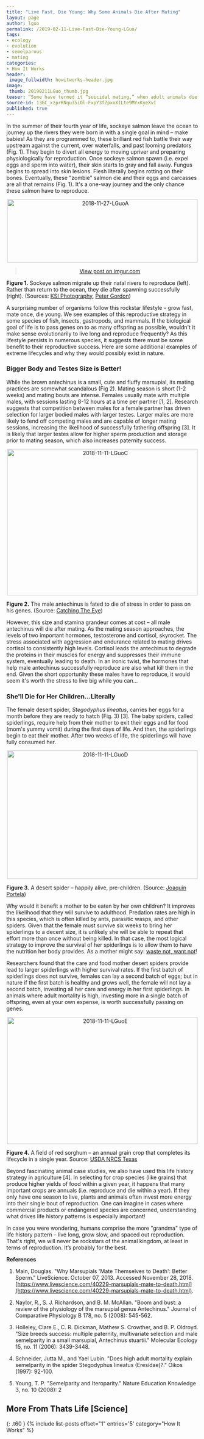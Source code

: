 ```yaml
---
title: "Live Fast, Die Young: Why Some Animals Die After Mating"
layout: page
author: lguo
permalink: /2019-02-11-Live-Fast-Die-Young-LGuo/
tags:
- ecology
- evolution
- semelparous
- mating
categories:
- How It Works
header:
 image_fullwidth: howitworks-header.jpg
image:
 thumb: 20190211LGuo_thumb.jpg
teaser: “Some have termed it “suicidal mating,” when adult animals die shortly after mating for the first time. How could it be beneficial to live a short life and only reproduce once?”
source-id: 13GC_xzprKNqu35iOl-FxpY3fZpxoXILte9MYxKyeXvI
published: true
---
```


In the summer of their fourth year of life, sockeye salmon leave the ocean to journey up the rivers they were born in with a single goal in mind – make babies! As they are programmed to, these brilliant red fish battle their way upstream against the current, over waterfalls, and past looming predators (Fig. 1). They begin to divert all energy to moving upriver and preparing physiologically for reproduction. Once sockeye salmon spawn (i.e. expel eggs and sperm into water), their skin starts to gray and fall away. Fungus begins to spread into skin lesions. Flesh literally begins rotting on their bones. Eventually, these "zombie" salmon die and their eggs and carcasses are all that remains (Fig. 1). It's a one-way journey and the only chance these salmon have to reproduce.

<center><a data-flickr-embed="true" data-context="true"  href="https://www.flickr.com/photos/139839751@N06/46082842751/in/dateposted-friend/" title="2018-11-27-LGuoA"><img src="https://farm5.staticflickr.com/4860/46082842751_a988757fc6.jpg" width="500" height="166" alt="2018-11-27-LGuoA"></a><script async src="//embedr.flickr.com/assets/client-code.js" charset="utf-8"></script></center>

<center><blockquote class="imgur-embed-pub" lang="en" data-id="ivBra5H"><a href="//imgur.com/ivBra5H">View post on imgur.com</a></blockquote><script async src="//s.imgur.com/min/embed.js" charset="utf-8"></script></center>

**Figure 1.** Sockeye salmon migrate up their natal rivers to reproduce (left). Rather than return to the ocean, they die after spawning successfully (right).  (Sources: [KSI Photography](https://www.flickr.com/photos/kbear65/), [Peter Gordon](https://www.flickr.com/photos/superwebdeveloper/))

A surprising number of organisms follow this rockstar lifestyle – grow fast, mate once, die young. We see examples of this reproductive strategy in some species of fish, insects, gastropods, and mammals. If the biological goal of life is to pass genes on to as many offspring as possible, wouldn't it make sense evolutionarily to live long and reproduce frequently? As this lifestyle persists in numerous species, it suggests there must be some benefit to their reproductive success. Here are some additional examples of extreme lifecycles and why they would possibly exist in nature.

<h3>Bigger Body and Testes Size is Better!</h3>

While the brown antechinus is a small, cute and fluffy marsupial, its mating practices are somewhat scandalous (Fig 2). Mating season is short (1-2 weeks) and mating bouts are intense. Females usually mate with multiple males, with sessions lasting 8-12 hours at a time per partner [1, 2]. Research suggests that competition between males for a female partner has driven selection for larger bodied males with larger testes. Larger males are more likely to fend off competing males and are capable of longer mating sessions, increasing the likelihood of successfully fathering offspring [3]. It is likely that larger testes allow for higher sperm production and storage prior to mating season, which also increases paternity success. 

<center> <a data-flickr-embed="true" data-context="true"  href="https://www.flickr.com/photos/139839751@N06/46082571581/in/dateposted-friend/lightbox/" title="2018-11-11-LGuoC"><img src="https://farm5.staticflickr.com/4827/46082571581_d23b4bd8e7.jpg" width="500" height="384" alt="2018-11-11-LGuoC"></a><script async src="//embedr.flickr.com/assets/client-code.js" charset="utf-8"></script></center>

<center><blockquote class="imgur-embed-pub" lang="en" data-id="a/XwMLf00" data-context="false"><a href="//imgur.com/XwMLf00"></a></blockquote><script async src="//s.imgur.com/min/embed.js" charset="utf-8"></script></center>
 
**Figure 2.** The male antechinus is fated to die of stress in order to pass on his genes. (Source: [Catching The Eye](https://www.flickr.com/photos/160417453@N04/))

However, this size and stamina grandeur comes at cost – all male antechinus will die after mating. As the mating season approaches, the levels of two important hormones, testosterone and cortisol, skyrocket. The stress associated with aggression and endurance related to mating drives cortisol to consistently high levels. Cortisol leads the antechinus to degrade the proteins in their muscles for energy and suppresses their immune system, eventually leading to death. In an ironic twist, the hormones that help male antechinus successfully reproduce are also what kill them in the end. Given the short opportunity these males have to reproduce, it would seem it's worth the stress to live big while you can…

<h3>She'll Die for Her Children…Literally</h3>

The female desert spider, *Stegodyphus lineatus*, carries her eggs for a month before they are ready to hatch (Fig. 3) [3]. The baby spiders, called spiderlings, require help from their mother to exit their eggs and for food (mom's yummy vomit) during the first days of life. And then, the spiderlings begin to eat their mother. After two weeks of life, the spiderlings will have fully consumed her. 

<center><a data-flickr-embed="true" data-context="true"  href="https://www.flickr.com/photos/139839751@N06/45170809665/in/dateposted-friend/lightbox/" title="2018-11-11-LGuoD"><img src="https://farm5.staticflickr.com/4825/45170809665_5478e7695e.jpg" width="500" height="337" alt="2018-11-11-LGuoD"></a><script async src="//embedr.flickr.com/assets/client-code.js" charset="utf-8"></script></center>

**Figure 3.** A desert spider – happily alive, pre-children. (Source: [Joaquin Portela](https://commons.wikimedia.org/wiki/Category:Stegodyphus_lineatus#/media/File:S.lineatus.jpg))

Why would it benefit a mother to be eaten by her own children? It improves the likelihood that they will survive to adulthood. Predation rates are high in this species, which is often killed by ants, parasitic wasps, and other spiders. Given that the female must survive six weeks to bring her spiderlings to a decent size, it is unlikely she will be able to repeat that effort more than once without being killed. In that case, the most logical strategy to improve the survival of her spiderlings is to allow them to have the nutrition her body provides. As a mother might say: [waste not, want not](https://www.dictionary.com/browse/waste-not--want-not)!

Researchers found that the care and food mother desert spiders provide lead to larger spiderlings with higher survival rates. If the first batch of spiderlings does not survive, females can lay a second batch of eggs; but in nature if the first batch is healthy and grows well, the female will not lay a second batch, investing all her care and energy in her first spiderlings. In animals where adult mortality is high, investing more in a single batch of offspring, even at your own expense, is worth successfully passing on genes.

<center><a data-flickr-embed="true" data-context="true"  href="https://www.flickr.com/photos/139839751@N06/45358422544/in/dateposted-friend/lightbox/" title="2018-11-11-LGuoE"><img src="https://farm5.staticflickr.com/4819/45358422544_1ffd3416b1.jpg" width="500" height="333" alt="2018-11-11-LGuoE"></a><script async src="//embedr.flickr.com/assets/client-code.js" charset="utf-8"></script></center>

**Figure 4.** A field of red sorghum – an annual grain crop that completes its lifecycle in a single year. Source: [USDA NRCS Texas](https://www.flickr.com/photos/139446213@N03/)

Beyond fascinating animal case studies, we also have used this life history strategy in agriculture [4]. In selecting for crop species (like grains) that produce higher yields of food within a given year, it happens that many important crops are annuals (i.e. reproduce and die within a year). If they only have one season to live, plants and animals often invest more energy into their single bout of reproduction. One can imagine in cases where commercial products or endangered species are concerned, understanding what drives life history patterns is especially important!

In case you were wondering, humans comprise the more "grandma" type of life history pattern – live long, grow slow, and spaced out reproduction. That's right, we will never be rockstars of the animal kingdom, at least in terms of reproduction. It’s probably for the best.

**References**

1. Main, Douglas. "Why Marsupials 'Mate Themselves to Death': Better Sperm." LiveScience. October 07, 2013. Accessed November 28, 2018. [https://www.livescience.com/40229-marsupials-mate-to-death.html](https://www.livescience.com/40229-marsupials-mate-to-death.html).

2. Naylor, R., S. J. Richardson, and B. M. McAllan. "Boom and bust: a review of the physiology of the marsupial genus Antechinus." Journal of Comparative Physiology B 178, no. 5 (2008): 545-562.

3. Holleley, Clare E., C. R. Dickman, Mathew S. Crowther, and B. P. Oldroyd. "Size breeds success: multiple paternity, multivariate selection and male semelparity in a small marsupial, Antechinus stuartii." Molecular Ecology 15, no. 11 (2006): 3439-3448. 

4. Schneider, Jutta M., and Yael Lubin. "Does high adult mortality explain semelparity in the spider Stegodyphus lineatus (Eresidae)?." Oikos (1997): 92-100.

5. Young, T. P. "Semelparity and Iteroparity." Nature Education Knowledge 3, no. 10 (2008): 2



## More From Thats Life [Science]
{: .t60 }
{% include list-posts offset="1" entries='5' category="How It Works" %}

